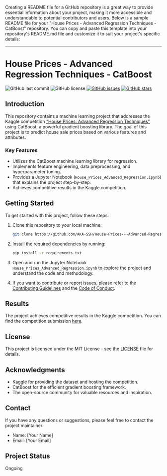 Creating a README file for a GitHub repository is a great way to provide essential information about your project, making it more accessible and understandable to potential contributors and users. Below is a sample README file for your "House Prices - Advanced Regression Techniques - CatBoost" repository. You can copy and paste this template into your repository's README.md file and customize it to suit your project's specific details:

---

# House Prices - Advanced Regression Techniques - CatBoost

![GitHub last commit](https://img.shields.io/github/last-commit/AKA-SSH/House-Prices---Advanced-Regression-Techniques---CatBoost)
![GitHub license](https://img.shields.io/github/license/AKA-SSH/House-Prices---Advanced-Regression-Techniques---CatBoost)
[![GitHub issues](https://img.shields.io/github/issues/AKA-SSH/House-Prices---Advanced-Regression-Techniques---CatBoost)](https://github.com/AKA-SSH/House-Prices---Advanced-Regression-Techniques---CatBoost/issues)
[![GitHub stars](https://img.shields.io/github/stars/AKA-SSH/House-Prices---Advanced-Regression-Techniques---CatBoost)](https://github.com/AKA-SSH/House-Prices---Advanced-Regression-Techniques---CatBoost/stargazers)

## Introduction

This repository contains a machine learning project that addresses the Kaggle competition ["House Prices: Advanced Regression Techniques"](https://www.kaggle.com/c/house-prices-advanced-regression-techniques) using CatBoost, a powerful gradient boosting library. The goal of this project is to predict house sale prices based on various features and attributes.

### Key Features

- Utilizes the CatBoost machine learning library for regression.
- Implements feature engineering, data preprocessing, and hyperparameter tuning.
- Provides a Jupyter Notebook (`House_Prices_Advanced_Regression.ipynb`) that explains the project step-by-step.
- Achieves competitive results in the Kaggle competition.

## Getting Started

To get started with this project, follow these steps:

1. Clone this repository to your local machine:

   ```bash
   git clone https://github.com/AKA-SSH/House-Prices---Advanced-Regression-Techniques---CatBoost.git
   ```

2. Install the required dependencies by running:

   ```bash
   pip install -r requirements.txt
   ```

3. Open and run the Jupyter Notebook `House_Prices_Advanced_Regression.ipynb` to explore the project and understand the code and methodology.

4. If you want to contribute or report issues, please refer to the [Contributing Guidelines](CONTRIBUTING.md) and the [Code of Conduct](CODE_OF_CONDUCT.md).

## Results

The project achieves competitive results in the Kaggle competition. You can find the competition submission [here]([https://www.kaggle.com/c/house-prices-advanced-regression-techniques/submit](https://www.kaggle.com/competitions/house-prices-advanced-regression-techniques/leaderboard)).

## License

This project is licensed under the MIT License - see the [LICENSE](LICENSE) file for details.

## Acknowledgments

- Kaggle for providing the dataset and hosting the competition.
- CatBoost for the efficient gradient boosting framework.
- The open-source community for valuable resources and inspiration.

## Contact

If you have any questions or suggestions, please feel free to contact the project maintainer:

- Name: [Your Name]
- Email: [Your Email]

## Project Status

Ongoing

